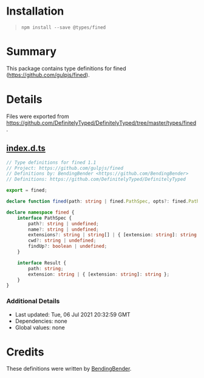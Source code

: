 # Installation
> `npm install --save @types/fined`

# Summary
This package contains type definitions for fined (https://github.com/gulpjs/fined).

# Details
Files were exported from https://github.com/DefinitelyTyped/DefinitelyTyped/tree/master/types/fined.
## [index.d.ts](https://github.com/DefinitelyTyped/DefinitelyTyped/tree/master/types/fined/index.d.ts)
````ts
// Type definitions for fined 1.1
// Project: https://github.com/gulpjs/fined
// Definitions by: BendingBender <https://github.com/BendingBender>
// Definitions: https://github.com/DefinitelyTyped/DefinitelyTyped

export = fined;

declare function fined(path: string | fined.PathSpec, opts?: fined.PathSpec): fined.Result | null;

declare namespace fined {
    interface PathSpec {
        path?: string | undefined;
        name?: string | undefined;
        extensions?: string | string[] | { [extension: string]: string | null } | undefined;
        cwd?: string | undefined;
        findUp?: boolean | undefined;
    }

    interface Result {
        path: string;
        extension: string | { [extension: string]: string };
    }
}

````

### Additional Details
 * Last updated: Tue, 06 Jul 2021 20:32:59 GMT
 * Dependencies: none
 * Global values: none

# Credits
These definitions were written by [BendingBender](https://github.com/BendingBender).

